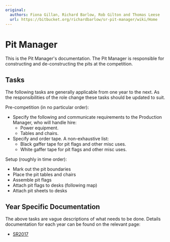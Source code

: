 ```yaml
---
original:
  authors: Fiona Gillan, Richard Barlow, Rob Gilton and Thomas Leese
  url: https://bitbucket.org/richardbarlow/sr-pit-manager/wiki/Home
---
```

# Pit Manager

This is the Pit Manager's documentation. The Pit Manager is responsible for constructing and de-constructing the pits at the competition.

## Tasks

The following tasks are generally applicable from one year to the next. As the responsibilities of the role change these tasks should be updated to suit.

Pre-competition (in no particular order):

* Specify the following and communicate requirements to the Production Manager, who will handle hire:
    * Power equipment.
    * Tables and chairs.
* Specify and order tape. A non-exhaustive list:
    * Black gaffer tape for pit flags and other misc uses.
    * White gaffer tape for pit flags and other misc uses.

Setup (roughly in time order):

* Mark out the pit boundaries
* Place the pit tables and chairs
* Assemble pit flags
* Attach pit flags to desks (following map)
* Attach pit sheets to desks

## Year Specific Documentation

The above tasks are vague descriptions of what needs to be done. Details documentation for each year can be found on the relevant page:

* [SR2017](/competition/team-pits/sr2017)
